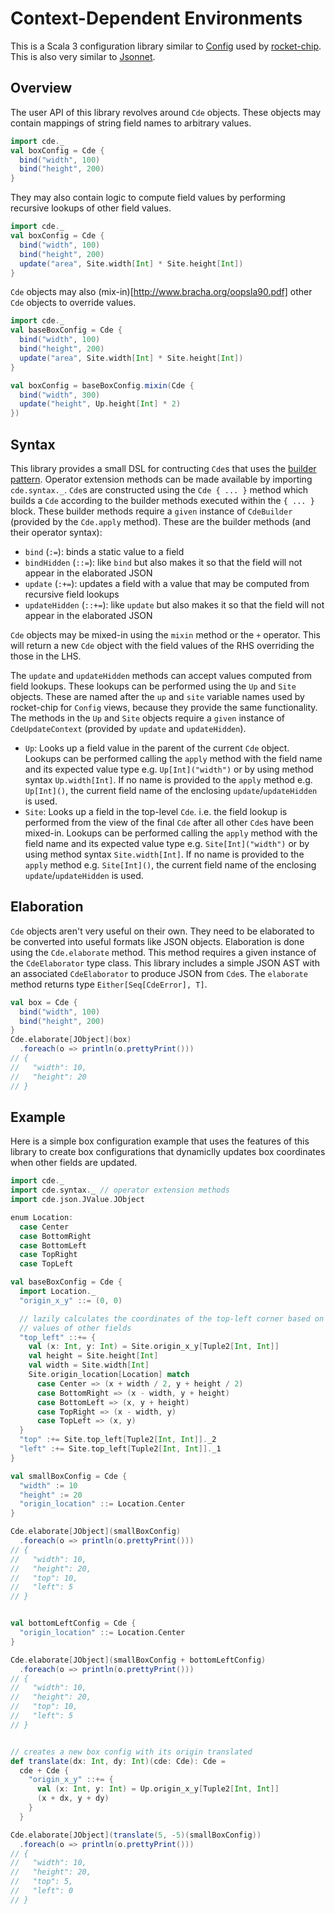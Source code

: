 # Context-Dependent Environments

This is a Scala 3 configuration library similar to
[Config](https://github.com/chipsalliance/api-config-chipsalliance) used by
[rocket-chip](https://github.com/chipsalliance/rocket-chip). This is also very
similar to [Jsonnet](https://jsonnet.org/).

## Overview
The user API of this library revolves around `Cde` objects. These objects may
contain mappings of string field names to arbitrary values.
```scala
import cde._
val boxConfig = Cde {
  bind("width", 100)
  bind("height", 200)
}
```

They may also contain logic to compute field values by performing recursive
lookups of other field values.
```scala
import cde._
val boxConfig = Cde {
  bind("width", 100)
  bind("height", 200)
  update("area", Site.width[Int] * Site.height[Int])
}
```

`Cde` objects may also (mix-in)[http://www.bracha.org/oopsla90.pdf] other `Cde`
objects to override values.
```scala
import cde._
val baseBoxConfig = Cde {
  bind("width", 100)
  bind("height", 200)
  update("area", Site.width[Int] * Site.height[Int])
}

val boxConfig = baseBoxConfig.mixin(Cde {
  bind("width", 300)
  update("height", Up.height[Int] * 2)
})
```

## Syntax
This library provides a small DSL for contructing `Cde`s that uses the [builder
pattern](https://dotty.epfl.ch/docs/reference/contextual/context-functions.html#example-builder-pattern).
Operator extension methods can be made available by importing `cde.syntax._`.
`Cde`s are constructed using the `Cde { ... }` method which builds a `Cde`
according to the builder methods executed within the `{ ... }` block. These
builder methods require a `given` instance of `CdeBuilder` (provided by the
`Cde.apply` method). These are the builder methods (and their operator syntax):
- `bind` (`:=`): binds a static value to a field
- `bindHidden` (`::=`): like `bind` but also makes it so that the field will
  not appear in the elaborated JSON
- `update` (`:+=`): updates a field with a value that may be computed from
  recursive field lookups
- `updateHidden` (`::+=`): like `update` but also makes it so that the field
  will not appear in the elaborated JSON

`Cde` objects may be mixed-in using the `mixin` method or the `+` operator.
This will return a new `Cde` object with the field values of the RHS overriding
the those in the LHS.

The `update` and `updateHidden` methods can accept values computed from field
lookups. These lookups can be performed using the `Up` and `Site` objects.
These are named after the `up` and `site` variable names used by rocket-chip
for `Config` views, because they provide the same functionality. The methods in
the `Up` and `Site` objects require a `given` instance of `CdeUpdateContext`
(provided by `update` and `updateHidden`).
- `Up`: Looks up a field value in the parent of the current `Cde` object.
  Lookups can be performed calling the `apply` method with the field name and
  its expected value type e.g. `Up[Int]("width")` or by using method syntax
  `Up.width[Int]`. If no name is provided to the `apply` method e.g.
  `Up[Int]()`, the current field name of the enclosing `update`/`updateHidden`
  is used.
- `Site`: Looks up a field in the top-level `Cde`. i.e. the field lookup is
  performed from the view of the final `Cde` after all other `Cde`s have been
  mixed-in. Lookups can be performed calling the `apply` method with the field
  name and its expected value type e.g. `Site[Int]("width")` or by using method
  syntax `Site.width[Int]`.  If no name is provided to the `apply` method e.g.
  `Site[Int]()`, the current field name of the enclosing
  `update`/`updateHidden` is used.

## Elaboration
`Cde` objects aren't very useful on their own. They need to be elaborated to be
converted into useful formats like JSON objects. Elaboration is done using the
`Cde.elaborate` method. This method requires a given instance of the
`CdeElaborator` type class. This library includes a simple JSON AST with an
associated `CdeElaborator` to produce JSON from `Cde`s. The `elaborate` method
returns type `Either[Seq[CdeError], T]`.
```scala
val box = Cde {
  bind("width", 100)
  bind("height", 200)
}
Cde.elaborate[JObject](box)
  .foreach(o => println(o.prettyPrint()))
// {
//   "width": 10,
//   "height": 20
// }
```

## Example
Here is a simple box configuration example that uses the features of this
library to create box configurations that dynamiclly updates box coordinates
when other fields are updated.
```scala
import cde._
import cde.syntax._ // operator extension methods
import cde.json.JValue.JObject

enum Location:
  case Center
  case BottomRight
  case BottomLeft
  case TopRight
  case TopLeft

val baseBoxConfig = Cde {
  import Location._
  "origin_x_y" ::= (0, 0)

  // lazily calculates the coordinates of the top-left corner based on the
  // values of other fields
  "top_left" ::+= {
    val (x: Int, y: Int) = Site.origin_x_y[Tuple2[Int, Int]]
    val height = Site.height[Int]
    val width = Site.width[Int]
    Site.origin_location[Location] match
      case Center => (x + width / 2, y + height / 2)
      case BottomRight => (x - width, y + height)
      case BottomLeft => (x, y + height)
      case TopRight => (x - width, y)
      case TopLeft => (x, y)
  }
  "top" :+= Site.top_left[Tuple2[Int, Int]]._2
  "left" :+= Site.top_left[Tuple2[Int, Int]]._1
}

val smallBoxConfig = Cde {
  "width" := 10
  "height" := 20
  "origin_location" ::= Location.Center
}

Cde.elaborate[JObject](smallBoxConfig)
  .foreach(o => println(o.prettyPrint()))
// {
//   "width": 10,
//   "height": 20,
//   "top": 10,
//   "left": 5
// }


val bottomLeftConfig = Cde {
  "origin_location" ::= Location.Center
}

Cde.elaborate[JObject](smallBoxConfig + bottomLeftConfig)
  .foreach(o => println(o.prettyPrint()))
// {
//   "width": 10,
//   "height": 20,
//   "top": 10,
//   "left": 5
// }


// creates a new box config with its origin translated
def translate(dx: Int, dy: Int)(cde: Cde): Cde =
  cde + Cde {
    "origin_x_y" ::+= {
      val (x: Int, y: Int) = Up.origin_x_y[Tuple2[Int, Int]]
      (x + dx, y + dy)
    }
  }

Cde.elaborate[JObject](translate(5, -5)(smallBoxConfig))
  .foreach(o => println(o.prettyPrint()))
// {
//   "width": 10,
//   "height": 20,
//   "top": 5,
//   "left": 0
// }
```
